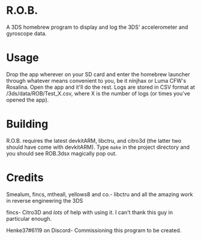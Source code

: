 # R.O.B.
A 3DS homebrew program to display and log the 3DS' accelerometer and gyroscope data.
# Usage
Drop the app wherever on your SD card and enter the homebrew launcher through whatever means convenient to you, be it ninjhax or Luma CFW's Rosalina. Open the app and it'll do the rest. Logs are stored in CSV format at /3ds/data/ROB/Test_X.csv, where X is the number of logs (or times you've opened the app).
# Building
R.O.B. requires the latest devkitARM, libctru, and citro3d (the latter two should have come with devkitARM). Type ``make`` in the project directory and you should see ROB.3dsx magically pop out.
# Credits
Smealum, fincs, mtheall, yellows8 and co.- libctru and all the amazing work in reverse engineering the 3DS

fincs- Citro3D and *lots* of help with using it. I can't thank this guy in particular enough.

Henke37#6119 on Discord- Commissioning this program to be created.